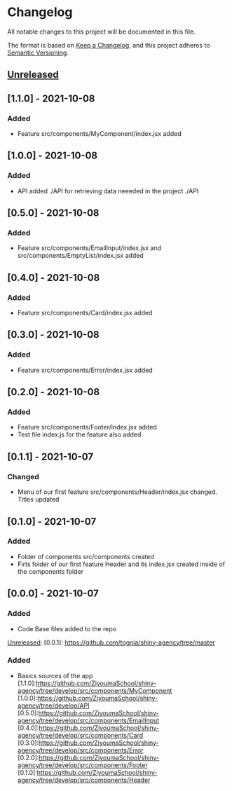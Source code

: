 # Changelog
All notable changes to this project will be documented in this file.

The format is based on [Keep a Changelog](https://keepachangelog.com/en/1.0.0/),
and this project adheres to [Semantic Versioning](https://semver.org/spec/v2.0.0.html).

## [Unreleased]

[Unreleased]: https://github.com/tognia/shiny-agency/tree/master

## [1.1.0] - 2021-10-08
### Added
- Feature src/components/MyComponent/index.jsx added

## [1.0.0] - 2021-10-08
### Added
- API added ./API for retrieving data neeeded in the project ./API

## [0.5.0] - 2021-10-08
### Added
- Feature src/components/EmailInput/index.jsx and src/components/EmptyList/index.jsx  added

## [0.4.0] - 2021-10-08
### Added
- Feature src/components/Card/index.jsx added

## [0.3.0] - 2021-10-08
### Added
- Feature src/components/Error/index.jsx added

## [0.2.0] - 2021-10-08
### Added
- Feature src/components/Footer/index.jsx added
- Test file index.js for the feature also added

## [0.1.1] - 2021-10-07
### Changed
- Menu of our first feature src/components/Header/index.jsx changed. Titles updated


## [0.1.0] - 2021-10-07
### Added
- Folder of components src/components created
- Firts folder of our first feature Header and its index.jsx created inside of the components folder

## [0.0.0] - 2021-10-07
### Added
- Code Base files added to the repo


[Unreleased]: 
[0.0.1]: https://github.com/tognia/shiny-agency/tree/master
### Added
- Basics sources of the app 
[1.1.0]:https://github.com/ZiyoumaSchool/shiny-agency/tree/develop/src/components/MyComponent     
[1.0.0]:https://github.com/ZiyoumaSchool/shiny-agency/tree/develop/API    
[0.5.0]:https://github.com/ZiyoumaSchool/shiny-agency/tree/develop/src/components/EmailInput    
[0.4.0]:https://github.com/ZiyoumaSchool/shiny-agency/tree/develop/src/components/Card   
[0.3.0]:https://github.com/ZiyoumaSchool/shiny-agency/tree/develop/src/components/Error    
[0.2.0]:https://github.com/ZiyoumaSchool/shiny-agency/tree/develop/src/components/Footer   
[0.1.0]:https://github.com/ZiyoumaSchool/shiny-agency/tree/develop/src/components/Header   
